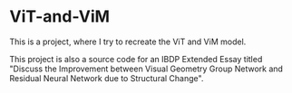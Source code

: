 # ViT-and-ViM
This is a project, where I try to recreate the ViT and ViM model.

This project is also a source code for an IBDP Extended Essay titled "Discuss the Improvement between Visual Geometry Group Network and Residual Neural Network due to Structural Change".
